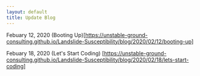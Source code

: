 ```yaml
---
layout: default
title: Update Blog
---
```

Febuary 12, 2020 (Booting Up)[https://unstable-ground-consulting.github.io/Landslide-Susceptibility/blog/2020/02/12/booting-up]

Febuary 18, 2020 (Let's Start Coding) [https://unstable-ground-consulting.github.io/Landslide-Susceptibility/blog/2020/02/18/lets-start-coding]
